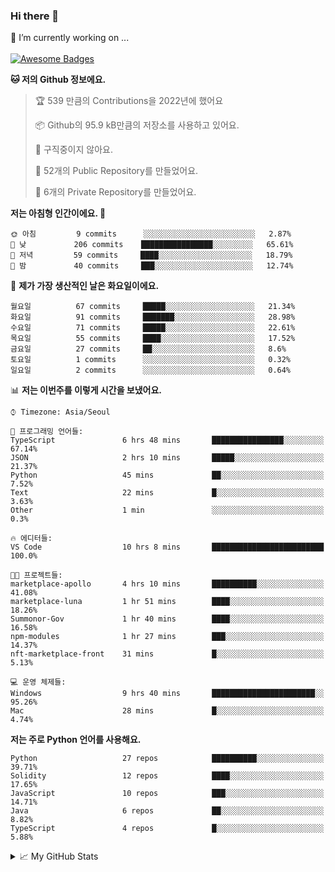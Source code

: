 ### Hi there 👋 
🔭 I’m currently working on ... </br></br>
[![Awesome Badges](https://img.shields.io/badge/Introduce-EN-green.svg)](https://github.com/tlatkdgus1/tlatkdgus1/blob/main/README.md.en)

<!--START_SECTION:waka-->
**🐱 저의 Github 정보에요.** 

> 🏆 539 만큼의 Contributions을 2022년에 했어요
 > 
> 📦 Github의 95.9 kB만큼의 저장소를 사용하고 있어요. 
 > 
> 🚫 구직중이지 않아요.
 > 
> 📜 52개의 Public Repository를 만들었어요. 
 > 
> 🔑 6개의 Private Repository를 만들었어요.  

**저는 아침형 인간이에요. 🐤** 

```text
🌞 아침         9 commits      ░░░░░░░░░░░░░░░░░░░░░░░░░   2.87% 
🌆 낮　         206 commits    ████████████████░░░░░░░░░   65.61% 
🌃 저녁         59 commits     ████░░░░░░░░░░░░░░░░░░░░░   18.79% 
🌙 밤　         40 commits     ███░░░░░░░░░░░░░░░░░░░░░░   12.74%

```
📅 **제가 가장 생산적인 날은 화요일이에요.** 

```text
월요일          67 commits     █████░░░░░░░░░░░░░░░░░░░░   21.34% 
화요일          91 commits     ███████░░░░░░░░░░░░░░░░░░   28.98% 
수요일          71 commits     █████░░░░░░░░░░░░░░░░░░░░   22.61% 
목요일          55 commits     ████░░░░░░░░░░░░░░░░░░░░░   17.52% 
금요일          27 commits     ██░░░░░░░░░░░░░░░░░░░░░░░   8.6% 
토요일          1 commits      ░░░░░░░░░░░░░░░░░░░░░░░░░   0.32% 
일요일          2 commits      ░░░░░░░░░░░░░░░░░░░░░░░░░   0.64%

```


📊 **저는 이번주를 이렇게 시간을 보냈어요.** 

```text
⌚︎ Timezone: Asia/Seoul

💬 프로그래밍 언어들: 
TypeScript               6 hrs 48 mins       ████████████████░░░░░░░░░   67.14% 
JSON                     2 hrs 10 mins       █████░░░░░░░░░░░░░░░░░░░░   21.37% 
Python                   45 mins             ██░░░░░░░░░░░░░░░░░░░░░░░   7.52% 
Text                     22 mins             █░░░░░░░░░░░░░░░░░░░░░░░░   3.63% 
Other                    1 min               ░░░░░░░░░░░░░░░░░░░░░░░░░   0.3%

🔥 에디터들: 
VS Code                  10 hrs 8 mins       █████████████████████████   100.0%

🐱‍💻 프로젝트들: 
marketplace-apollo       4 hrs 10 mins       ██████████░░░░░░░░░░░░░░░   41.08% 
marketplace-luna         1 hr 51 mins        ████░░░░░░░░░░░░░░░░░░░░░   18.26% 
Summonor-Gov             1 hr 40 mins        ████░░░░░░░░░░░░░░░░░░░░░   16.58% 
npm-modules              1 hr 27 mins        ███░░░░░░░░░░░░░░░░░░░░░░   14.37% 
nft-marketplace-front    31 mins             █░░░░░░░░░░░░░░░░░░░░░░░░   5.13%

💻 운영 체제들: 
Windows                  9 hrs 40 mins       ███████████████████████░░   95.26% 
Mac                      28 mins             █░░░░░░░░░░░░░░░░░░░░░░░░   4.74%

```

**저는 주로 Python 언어를 사용해요.** 

```text
Python                   27 repos            ██████████░░░░░░░░░░░░░░░   39.71% 
Solidity                 12 repos            ████░░░░░░░░░░░░░░░░░░░░░   17.65% 
JavaScript               10 repos            ███░░░░░░░░░░░░░░░░░░░░░░   14.71% 
Java                     6 repos             ██░░░░░░░░░░░░░░░░░░░░░░░   8.82% 
TypeScript               4 repos             █░░░░░░░░░░░░░░░░░░░░░░░░   5.88%

```



<!--END_SECTION:waka-->

<details>
<summary>📈 My GitHub Stats</summary>
<p align="center"> <img src="https://github-readme-stats.vercel.app/api?username=tlatkdgus1&show_icons=true" alt="tlatkdgus1" />
</details>
